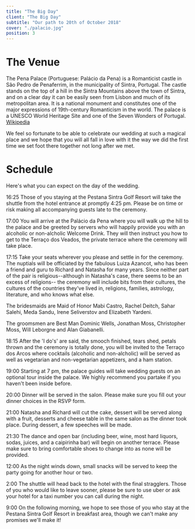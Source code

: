 ```yaml
---
title: "The Big Day"
client: "The Big Day"
subtitle: "Our path to 20th of October 2018"
cover: "./palacio.jpg"
position: 3
---
```

# The Venue

The Pena Palace (Portuguese: Palácio da Pena) is a Romanticist castle in São Pedro de Penaferrim, in the municipality of Sintra, Portugal. The castle stands on the top of a hill in the Sintra Mountains above the town of Sintra, and on a clear day it can be easily seen from Lisbon and much of its metropolitan area. It is a national monument and constitutes one of the major expressions of 19th-century Romanticism in the world. The palace is a UNESCO World Heritage Site and one of the Seven Wonders of Portugal. [Wikipedia](https://en.wikipedia.org/wiki/Pena_Palace)

We feel so fortunate to be able to celebrate our wedding at such a magical place and we hope that you will all fall in love with it the way we did the first time we set foot there together not long after we met.

# Schedule

Here's what you can expect on the day of the wedding.

16:25 Those of you staying at the Pestana Sintra Golf Resort will take the shuttle from the hotel entrance at promptly 4:25 pm. Please be on time or risk making all accompanying guests late to the ceremony.

17:00 You will arrive at the Palácio da Pena where you will walk up the hill to the palace and be greeted by servers who will happily provide you with an alcoholic or non-alcholic Welcome Drink. They will then instruct you how to get to the Terraço dos Veados, the private terrace where the ceremony will take place.

17:15 Take your seats wherever you please and settle in for the ceremony. The nuptials will be officiated by the fabulous Luiza Azancot, who has been a friend and guru to Richard and Natasha for many years. Since neither part of the pair is religious--although in Natasha's case, there seems to be an excess of religions--
the ceremony will include bits from their cultures, the cultures of the countries they've lived in, religions, families, astrology, literature, and who knows what else.

The bridesmaids are Maid of Honor Mabi Castro, Rachel Deitch, Sahar Salehi, Meda Sandu, Irene Seliverstov and Elizabeth Yardeni.

The groomsmen are Best Man Dominic Wells, Jonathan Moss, Christopher Moss, Will Leborgne and Alan Giabanelli.

18:15 After the 'I do's' are said, the smooch finished, tears shed, petals thrown and the ceremony is totally done, you will be invited to the Terraço dos Arcos where cocktails (alcoholic and non-alcholic) will be served as well as vegetarian and non-vegetarian appetizers, and a ham station.

19:00 Starting at 7 pm, the palace guides will take wedding guests on an optional tour inside the palace. We highly recommend you partake if you haven't been inside before.

20:00 Dinner will be served in the salon. Please make sure you fill out your dinner choices in the RSVP form.

21:00 Natasha and Richard will cut the cake, dessert will be served along with a fruit, desserts and cheese table in the same salon as the dinner took place. During dessert, a few speeches will be made.

21:30 The dance and open bar (including beer, wine, most hard liquors, sodas, juices, and a caipirinha bar) will begin on another terrace. Please make sure to bring comfortable shoes to change into as none will be provided.

12:00 As the night winds down, small snacks will be served to keep the party going for another hour or two.

2:00 The shuttle will head back to the hotel with the final stragglers. Those of you who would like to leave sooner, please be sure to use uber or ask your hotel for a taxi number you can call during the night.

9:00 On the following morning, we hope to see those of you who stay at the Pestana Sintra Golf Resort in breakfast area, though we can't make any promises we'll make it!

